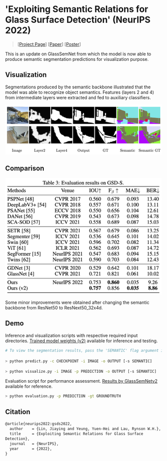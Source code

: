 # 'Exploiting Semantic Relations for Glass Surface Detection' (NeurIPS 2022)

<!-- > [<a href="_readme_doc/CVPR1159_Mirror_detection_supplementary_material_2022.pdf">Project Page</a>]  -->
> [<a href="https://jiaying.link/neurips2022-gsds/">Project Page</a>] [<a href="https://openreview.net/forum?id=WrIrYMCZgbb">Paper</a>] [<a href="assets/poster.pdf">Poster</a>] 

This is an update on GlassSemNet from which the model is now able to produce semantic segmentation predictions for visualization purpose.

## Visualization

Segmentations produced by the semantic backbone illustrated that the model was able to recognize object semantics. Features (layers 2 and 4) from intermediate layers were extracted and fed to auxiliary classifiers. 

![visualization](assets/visualization.png)

## Comparison

![comparison_quantitative](assets/comparison_quantitative.png)

Some minor improvements were obtained after changing the semantic backbone from ResNet50 to ResNext50_32x4d.

## Demo

Inference and visualization scripts with respective required input directories. <a href="https://drive.google.com/file/d/1VpN9sojp8nBETVdaPHyyOssJsXrOshV3/view?usp=sharing">Trained model weights (v2)</a> available for inference and testing. 

```bash
# To view the segmentation results, pass the 'SEMANTIC' flag argument into the scripts

> python predict.py -c CHECKPOINT -i IMAGE -o OUTPUT [-s SEMANTIC]

> python visualize.py -i IMAGE -p PREDICTION -o OUTPUT [-s SEMANTIC] 
```

Evaluation script for performance assessment. <a href="https://drive.google.com/file/d/1KmbCN1-CDN3ITsrgEXyZ0RHd509uiqlR/view?usp=sharing">Results by GlassSemNetv2</a> available for reference.

```bash
> python evaluation.py -p PREDICTION -gt GROUNDTRUTH
```

## Citation

```raw
@article{neurips2022:gsds2022,
  author    = {Lin, Jiaying and Yeung, Yuen-Hei and Lau, Rynson W.H.},
  title     = {Exploiting Semantic Relations for Glass Surface Detection},
  journal   = {NeurIPS},
  year      = {2022},
}
```